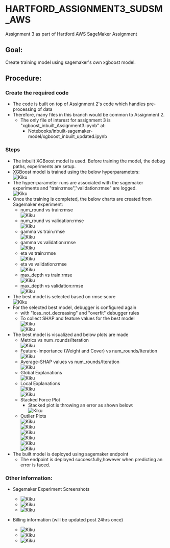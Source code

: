 # HARTFORD_ASSIGNMENT3_SUDSM_AWS  
Assignment 3 as part of Hartford AWS SageMaker Assignment  
  
## Goal:  
Create training model using sagemaker's own xgboost model.   
    
## Procedure:    
    
### Create the required code    
  - The code is built on top of Assignment 2's code which handles pre-processing of data  
  - Therefore, many files in this branch would be common to Assignment 2.  
      - The only file of interest for assignment 3 is "xgboost_inbuilt_Assignment3.ipynb" at:  
        - Notebooks/inbuilt-sagemaker-model/xgboost_inbuilt_updated.ipynb  
  
### Steps  
  
  - The inbuilt XGBoost model is used. Before training the model, the debug paths, experiments are setup.  
  - XGBoost model is trained using the below hyperparameters:  
    ![Kiku](Images/hyperparameter.png)  
  - The hyper-parameter runs are associated with the sagemaker experiments and "train:rmse","validation:rmse" are logged.  
    ![Kiku](Images/experiment.png)  
  - Once the training is completed, the below charts are created from Sagemaker experiment:  
    - num_round vs train:rmse  
      ![Kiku](Images/num_rounds_vs_train_rmse.png)  
    - num_round vs validation:rmse  
      ![Kiku](Images/num_rounds_vs_validation_rmse.png)  
    - gamma vs train:rmse  
      ![Kiku](Images/gamma_vs_train_rmse.png)  
    - gamma vs validation:rmse  
      ![Kiku](Images/gamma_vs_validation_rmse.png)  
    - eta vs train:rmse  
      ![Kiku](Images/eta_vs_train_rmse.png)  
    - eta vs validation:rmse  
      ![Kiku](Images/eta_vs_validation_rmse.png)  
    - max_depth vs train:rmse  
      ![Kiku](Images/max_depth_vs_train_rmse.png)  
    - max_depth vs validation:rmse  
      ![Kiku](Images/max_depth_vs_validation_rmse.png)  
  - The best model is selected based on rmse score  
      ![Kiku](Images/bestmodel.png)  
  - For the selected best model, debugger is configured again   
    - with "loss_not_decreasing" and "overfit" debugger rules  
    - To collect SHAP and feature values for the best model  
      ![Kiku](Images/reconfigure_best_model_1.png)  
      ![Kiku](Images/reconfigure_best_model_2.png)  
  - The best model is visualized and below plots are made  
    - Metrics vs num_rounds/Iteration   
      ![Kiku](Images/Metrics_num_rounds.png)  
    - Feature-Importance (Weight and Cover) vs num_rounds/Iteration  
      ![Kiku](Images/Feature-Importance_num_rounds.png)  
    - Average-SHAP values vs num_rounds/Iteration  
      ![Kiku](Images/Average-SHAP__num_rounds.png)  
    - Global Explanations  
      ![Kiku](Images/Global_Explanations.png)  
    - Local Explanations  
      ![Kiku](Images/Local_explanations_1.png)  
      ![Kiku](Images/Local_explanations_2.png)  
    - Stacked Force Plot  
      - Stacked plot is throwing an error as shown below:  
       ![Kiku](Images/stacked_force_plot.png)  
    - Outlier Plots  
      ![Kiku](Images/outlier1.png)  
      ![Kiku](Images/outlier2.png)  
      ![Kiku](Images/outlier3.png)  
      ![Kiku](Images/outlier4.png)  
      ![Kiku](Images/outlier5.png)  
      ![Kiku](Images/outlier6.png)  
  - The built model is deployed using sagemaker endpoint  
    - The endpoint is deployed successfully,however when predicting an error is faced.  
  
### Other information:  
  
- Sagemaker Experiment Screenshots  
  - ![Kiku](Images/sm_experiments_1.png)  
  - ![Kiku](Images/sm_experiments_2.png)  
  - ![Kiku](Images/sm_experiments_3.png)   
  
- Billing information (will be updated post 24hrs once)  
  - ![Kiku](Images/Bill1.png)  
  - ![Kiku](Images/Bill2.png)  
  - ![Kiku](Images/Bill3.png)  
   
